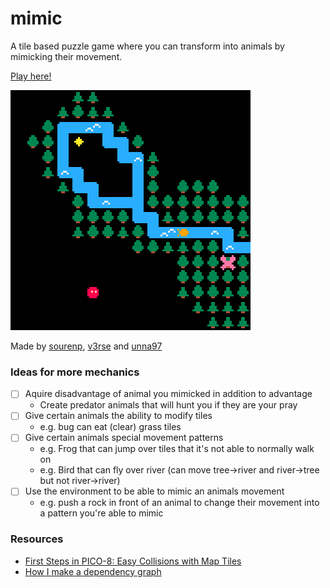 # mimic
A tile based puzzle game where you can transform into animals by mimicking their movement.

[Play here!](https://www.lexaloffle.com/bbs/?tid=37345)

![demo6](images/demo7.gif)

Made by [sourenp](https://github.com/sourenp), [v3rse](https://github.com/v3rse) and [unna97](https://github.com/unna97)

### Ideas for more mechanics
- [ ] Aquire disadvantage of animal you mimicked in addition to advantage
  - Create predator animals that will hunt you if they are your pray
- [ ] Give certain animals the ability to modify tiles
  - e.g. bug can eat (clear) grass tiles
- [ ] Give certain animals special movement patterns
  - e.g. Frog that can jump over tiles that it's not able to normally walk on
  - e.g. Bird that can fly over river (can move tree->river and river->tree but not river->river)
- [ ] Use the environment to be able to mimic an animals movement
  - e.g. push a rock in front of an animal to change their movement into a pattern you're able to mimic

### Resources

- [First Steps in PICO-8: Easy Collisions with Map Tiles](http://gamedev.docrobs.co.uk/first-steps-in-pico-8-easy-collisions-with-map-tiles)
- [How I make a dependency graph](https://www.patreon.com/posts/how-i-make-graph-20631617)
